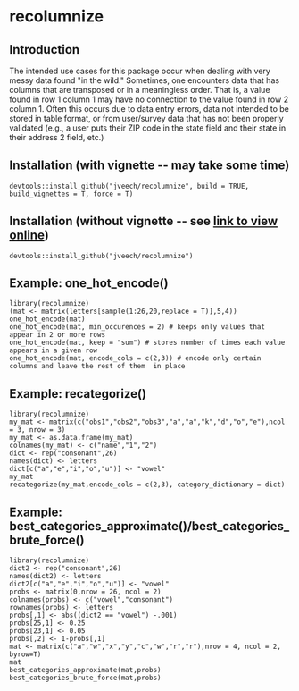 # recolumnize

## Introduction
The intended use cases for this package occur when dealing with very messy data found "in the wild." Sometimes, one encounters data that has columns that are transposed or in a meaningless order. That is, a value found in row 1 column 1 may have no connection to the value found in row 2 column 1. Often this occurs due to data entry errors, data not intended to be stored in table format, or from user/survey data that has not been properly validated (e.g., a user puts their ZIP code in the state field and their state in their address 2 field, etc.)

## Installation (with vignette -- may take some time)
```
devtools::install_github("jveech/recolumnize", build = TRUE, build_vignettes = T, force = T)
```

## Installation (without vignette -- see [link to view online](http://rpubs.com/jveech/557650))
```
devtools::install_github("jveech/recolumnize")
```

## Example: one_hot_encode()
```
library(recolumnize)
(mat <- matrix(letters[sample(1:26,20,replace = T)],5,4))
one_hot_encode(mat)
one_hot_encode(mat, min_occurences = 2) # keeps only values that appear in 2 or more rows
one_hot_encode(mat, keep = "sum") # stores number of times each value appears in a given row
one_hot_encode(mat, encode_cols = c(2,3)) # encode only certain columns and leave the rest of them  in place

```

## Example: recategorize()
```
library(recolumnize)
my_mat <- matrix(c("obs1","obs2","obs3","a","a","k","d","o","e"),ncol = 3, nrow = 3)
my_mat <- as.data.frame(my_mat)
colnames(my_mat) <- c("name","1","2")
dict <- rep("consonant",26)
names(dict) <- letters
dict[c("a","e","i","o","u")] <- "vowel"
my_mat
recategorize(my_mat,encode_cols = c(2,3), category_dictionary = dict)
```

## Example: best_categories_approximate()/best_categories_brute_force()
```
library(recolumnize)
dict2 <- rep("consonant",26)
names(dict2) <- letters
dict2[c("a","e","i","o","u")] <- "vowel"
probs <- matrix(0,nrow = 26, ncol = 2)
colnames(probs) <- c("vowel","consonant")
rownames(probs) <- letters
probs[,1] <- abs((dict2 == "vowel") -.001)
probs[25,1] <- 0.25
probs[23,1] <- 0.05
probs[,2] <- 1-probs[,1]
mat <- matrix(c("a","w","x","y","c","w","r","r"),nrow = 4, ncol = 2, byrow=T)
mat
best_categories_approximate(mat,probs)
best_categories_brute_force(mat,probs)
```
